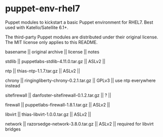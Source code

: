 # puppet-env-rhel7
Puppet modules to kickstart a basic Puppet environment for RHEL7. Best used with Katello/Satellite 6.1+.

The third-party Puppet modules are distributed under their original license.
The MIT license only applies to this README.

basename     || original archive                    || license || notes

stdlib       || puppetlabs-stdlib-4.11.0.tar.gz     || ASLv2   ||

ntp          || thias-ntp-1.1.7.tar.gz              || ASLv2   ||

chrony       || ringingliberty-chrony-0.2.1.tar.gz  || GPLv3   || use ntp everywhere instead

sitefirewall || danfoster-sitefirewall-0.1.2.tar.gz || ?       ||

firewall     || puppetlabs-firewall-1.8.1.tar.gz    || ASLv2   ||

libvirt      || thias-libvirt-1.0.0.tar.gz          || ASLv2   || 

network      || razorsedge-network-3.8.0.tar.gz     || ASLv2   || required for libvirt bridges
